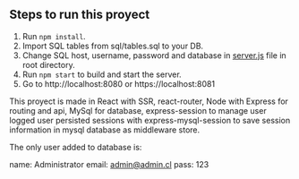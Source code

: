 ## Steps to run this proyect

1. Run `npm install`.
2. Import SQL tables from sql/tables.sql to your DB.
3. Change SQL host, username, password and database in [server.js](https://github.com/fperich/saltala-react-node-mysql/server.js) file in root directory.
4. Run `npm start` to build and start the server.
5. Go to http://localhost:8080 or https://localhost:8081

This proyect is made in React with SSR, react-router, Node with Express for routing and api, MySql for database, express-session to manage user logged user persisted sessions with express-mysql-session to save session information in mysql database as middleware store.


The only user added to database is:

name: Administrator
email: admin@admin.cl
pass: 123
